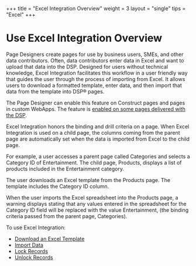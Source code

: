 +++
title = "Excel Integration Overview"
weight = 3
layout = "single"
tips = "Excel"
+++

# Use Excel Integration Overview

Page Designers create pages for use by business users, SMEs, and other
data contributors. Often, data contributors enter data in Excel and want
to upload that data into the DSP. Designed for users without technical
knowledge, Excel Integration facilitates this workflow in a user
friendly way that guides the user through the process of importing from
Excel. It allows users to download a formatted template, enter data, and
then import that data from the template into DSP® pages.

The Page Designer can enable this feature on Construct pages and pages
in custom WebApps. The feature is [enabled on some pages delivered with
the
DSP](../Sys_Admin/Use_Cases/DSP_Pages_Delivered_with_Excel_Integration_Enabled).

Excel Integration honors the binding and drill criteria on a page. When
Excel Integration is used on a child page, the columns coming from the
parent page are automatically set when the data is imported from Excel
to the child page.

For example, a user accesses a parent page called Categories and selects
a Category ID of Entertainment. The child page, Products, displays a
list of products included in the Entertainment category.

The user downloads an Excel template from the Products page. The
template includes the Category ID column.

When the user imports the Excel spreadsheet into the Products page, a
warning displays stating that any values entered in the spreadsheet for
the Category ID field will be replaced with the value Entertainment,
(the binding criteria passed from the parent page, Categories).

To use Excel Integration:

  - [Download an Excel Template](Download_an_Excel_Spreadsheet)
  - [Import Data](Import_Data)
  - [Lock Records](Lock_Records)
  - [Unlock Records](Unlock_Records)
